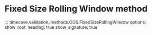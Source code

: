# Fixed Size Rolling Window method

::: timecave.validation_methods.OOS.FixedSizeRollingWindow
    options:
        show_root_heading: true
        show_signature: true